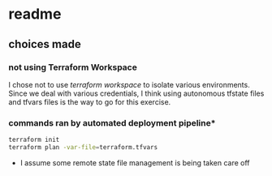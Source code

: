 # readme

## choices made

### not using Terraform Workspace
I chose not to use _terraform workspace_ to isolate various environments. Since
we deal with various credentials, I think using autonomous tfstate files and
tfvars files is the way to go for this exercise.

### commands ran by automated deployment pipeline*

```bash
terraform init
terraform plan -var-file=terraform.tfvars
```

* I assume some remote state file management is being taken care off
